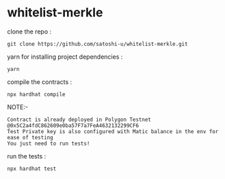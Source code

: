 # whitelist-merkle


clone the repo :
```shell
git clone https://github.com/satoshi-u/whitelist-merkle.git
```

yarn for installing project dependencies : 
```shell
yarn
```

compile the contracts :
```shell
npx hardhat compile
```

NOTE:-
```shell
Contract is already deployed in Polygon Testnet @0x5C2a4fdC862609e0ba57F7a7FeA4632132299CF6
Test Private key is also configured with Matic balance in the env for ease of testing
You just need to run tests!

```

run the tests :
```shell
npx hardhat test
```
